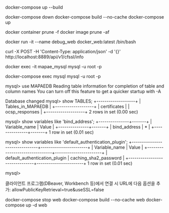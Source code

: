 
docker-compose up --build

docker-compose down
docker-compose build --no-cache
docker-compose up

docker container prune -f
docker image prune -af

docker run -it --name debug_web docker_web:latest /bin/bash

curl -X POST -H 'Content-Type: application/json' -d '{}' http://localhost:8889/api/v1/cfssl/info

docker exec -it mapae_mysql mysql -u root -p

docker-compose exec mysql mysql -u root -p


mysql> use MAPAEDB
Reading table information for completion of table and column names
You can turn off this feature to get a quicker startup with -A

Database changed
mysql> show TABLES;
+-------------------+
| Tables_in_MAPAEDB |
+-------------------+
| certificates      |
| ocsp_responses    |
+-------------------+
2 rows in set (0.00 sec)

mysql> show variables like 'bind_address';
+---------------+-------+
| Variable_name | Value |
+---------------+-------+
| bind_address  | *     |
+---------------+-------+
1 row in set (0.01 sec)

mysql> show variables like 'default_authentication_plugin';
+-------------------------------+-----------------------+
| Variable_name                 | Value                 |
+-------------------------------+-----------------------+
| default_authentication_plugin | caching_sha2_password |
+-------------------------------+-----------------------+
1 row in set (0.01 sec)

mysql> 


클라이언트 프로그램(DBeaver, Workbench 등)에서 연결 시 URL에 다음 옵션을 추가:
allowPublicKeyRetrieval=true&useSSL=false


docker-compose stop web
docker-compose build --no-cache web
docker-compose up -d web

